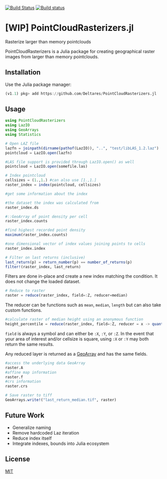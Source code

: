 [![Build Status](https://travis-ci.org/Deltares/PointCloudRasterizers.jl.svg?branch=master)](https://travis-ci.org/Deltares/PointCloudRasterizers.jl)
[![Build status](https://ci.appveyor.com/api/projects/status/1ky79ibw82f8rif2/branch/master?svg=true)](https://ci.appveyor.com/project/evetion/pointcloudrasterizers-jl/branch/master)
# [WIP] PointCloudRasterizers.jl
Rasterize larger than memory pointclouds

PointCloudRasterizers is a Julia package for creating geographical raster images from larger than memory pointclouds.

## Installation

Use the Julia package manager:
```julia
(v1.1) pkg> add https://github.com/Deltares/PointCloudRasterizers.jl
```

## Usage

```julia
using PointCloudRasterizers
using LazIO
using GeoArrays
using Statistics

# Open LAZ file
lazfn = joinpath(dirname(pathof(LazIO)), "..", "test/libLAS_1.2.laz")
pointcloud = LazIO.open(lazfn)

#LAS file support is provided through LazIO.open() as well
pointcloud = LazIO.open(somefile.las)
```

```julia
# Index pointcloud
cellsizes = (1.,1.) #can also use [1.,1.]
raster_index = index(pointcloud, cellsizes)

#get some information about the index

#the dataset the index was calculated from
raster_index.ds

#::GeoArray of point density per cell
raster_index.counts

#find highest recorded point density
maximum(raster_index.counts)

#one dimensional vector of index values joining points to cells
raster_index.index
```

```julia
# Filter on last returns (inclusive)
last_return(p) = return_number(p) == number_of_returns(p)
filter!(raster_index, last_return)
```
Filters are done in-place and create a new index matching the condition. It does not change the loaded dataset.

```julia
# Reduce to raster
raster = reduce(raster_index, field=:Z, reducer=median)
```
The reducer can be functions such as `mean`, `median`, `length` but can also take custom functions.

```julia
#calculate raster of median height using an anonymous function
height_percentile = reduce(raster_index, field=:Z, reducer = x -> quantile(x,0.5))
```

`field` is always a symbol and can either be `:X`, `:Y`, or `:Z`. In the event that your area of interest and/or cellsize is square, using `:X` or `:Y` may both return the same results.

Any reduced layer is returned as a [GeoArray](https://github.com/evetion/GeoArrays.jl) and has the same fields. 

```julia
#access the underlying data GeoArray
raster.A
#affine map information
raster.f
#crs information
raster.crs
```

```julia
# Save raster to tiff
GeoArrays.write!("last_return_median.tif", raster)
```

## Future Work
- Generalize naming
- Remove hardcoded Laz iteration
- Reduce index itself
- Integrate indexes, bounds into Julia ecosystem


## License
[MIT](LICENSE.md)

